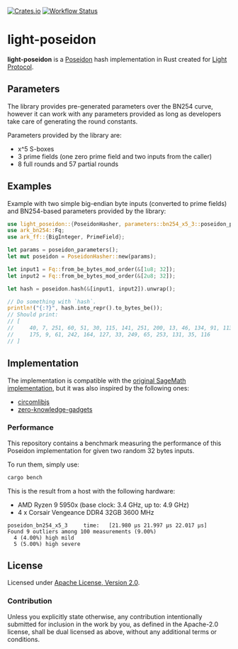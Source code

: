 [![Crates.io](https://img.shields.io/crates/v/light-poseidon.svg)](https://crates.io/crates/light-poseidon)
[![Workflow Status](https://github.com/Lightprotocol/light-poseidon/workflows/main/badge.svg)](https://github.com/Lightprotocol/light-poseidon/actions?query=workflow)

# light-poseidon

**light-poseidon** is a [Poseidon](https://eprint.iacr.org/2019/458) hash
implementation in Rust created for [Light Protocol](https://www.lightprotocol.com/).

## Parameters

The library provides pre-generated parameters over the BN254 curve, however
it can work with any parameters provided as long as developers take care
of generating the round constants.

Parameters provided by the library are:

* x^5 S-boxes
* 3 prime fields (one zero prime field and two inputs from the caller)
* 8 full rounds and 57 partial rounds

## Examples

Example with two simple big-endian byte inputs (converted to prime fields)
and BN254-based parameters provided by the library:

```rust
use light_poseidon::{PoseidonHasher, parameters::bn254_x5_3::poseidon_parameters};
use ark_bn254::Fq;
use ark_ff::{BigInteger, PrimeField};

let params = poseidon_parameters();
let mut poseidon = PoseidonHasher::new(params);

let input1 = Fq::from_be_bytes_mod_order(&[1u8; 32]);
let input2 = Fq::from_be_bytes_mod_order(&[2u8; 32]);

let hash = poseidon.hash(&[input1, input2]).unwrap();

// Do something with `hash`.
println!("{:?}", hash.into_repr().to_bytes_be());
// Should print:
// [
//     40, 7, 251, 60, 51, 30, 115, 141, 251, 200, 13, 46, 134, 91, 113, 170, 131, 90, 53,
//     175, 9, 61, 242, 164, 127, 33, 249, 65, 253, 131, 35, 116
// ]
```

## Implementation

The implementation is compatible with the
[original SageMath implementation](https://extgit.iaik.tugraz.at/krypto/hadeshash/-/tree/master/),
but it was also inspired by the following ones:

* [circomlibjs](https://github.com/iden3/circomlibjs)
* [zero-knowledge-gadgets](https://github.com/webb-tools/zero-knowledge-gadgets)

### Performance

This repository contains a benchmark measuring the performance of this
Poseidon implementation for given two random 32 bytes inputs.

To run them, simply use:

```bash
cargo bench
```

This is the result from a host with the following hardware:

* AMD Ryzen 9 5950x (base clock: 3.4 GHz, up to: 4.9 GHz)
* 4 x Corsair Vengeance DDR4 32GB 3600 MHz

```norust
poseidon_bn254_x5_3     time:   [21.980 µs 21.997 µs 22.017 µs]
Found 9 outliers among 100 measurements (9.00%)
  4 (4.00%) high mild
  5 (5.00%) high severe
```

## License

Licensed under [Apache License, Version 2.0](LICENSE).

### Contribution

Unless you explicitly state otherwise, any contribution intentionally
submitted for inclusion in the work by you, as defined in the Apache-2.0
license, shall be dual licensed as above, without any additional terms or
conditions.
